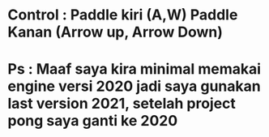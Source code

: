 # Control : Paddle kiri (A,W) Paddle Kanan (Arrow up, Arrow Down)
# Ps : Maaf saya kira minimal memakai engine versi 2020 jadi saya gunakan last version 2021, setelah project pong saya ganti ke 2020
